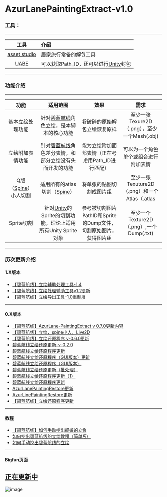 # AzurLanePaintingExtract-v1.0
### 工具：
---------------------
| 工具 | 介绍
|:--:|:--|
| [asset studio](https://github.com/Perfare/AssetStudio) | 居家旅行常备的解包工具 |
| [UABE](https://github.com/DerPopo/UABE) | 可以获取Path_ID，还可以进行[Unity](https://unity.com/)封包 |
------------------
### 功能介绍
------------------
|功能|适用范围|效果|需求|
|:--:|:-----:|:---:|:--:|
| 基本立绘处理功能 | 针对[碧蓝航线](https://game.bilibili.com/blhx/)角色立绘，是本脚本的核心功能 | 将破碎的原始解包立绘恢复原样 | 至少一张Texure2D（.png），至少一个Mesh(.obj) |
| 立绘附加表情功能 | 针对[碧蓝航线](https://game.bilibili.com/blhx/)角色差分表情，和部分立绘没有头而开发的功能 | 能为立绘附加面部表情（正在考虑用Path_ID进行匹配） | 可以为一个角色单个或组合进行附加表情 | 符合基本立绘处理功能的要求即可 |
| Q版（[Spine](http://zh.esotericsoftware.com/)）小人切割 | 适用所有的atlas切割（[Spine](http://zh.esotericsoftware.com/)） | 将单张的贴图切割成图片组 | 至少一张Texuture2D（.png）和一个Atlas（.atlas|.atlas.txt）|
| Sprite切割 | 针对[Unity](https://unity.com/)的Sprite的切割功能，理论上适用所有Unity Sprite对象 | 参考被切割图片PathID和Sprite的Dump文件，切割原始图片，获得图片组 | 至少一个Texture2D（.png）,一个Dump(.txt) |
------------
### 历次更新介绍
#### 1.X版本
* [【碧蓝航线】立绘辅助处理工具-1.4](https://www.bilibili.com/read/cv5048786)
* [【碧蓝航线】立绘处理辅助工具v1.2更新](https://www.bilibili.com/read/cv3983757)
* [【碧蓝航线】立绘导出工具-1.0重制版](https://www.bilibili.com/read/cv2801922)
--------------------------
#### 0.X版本
* [【碧蓝航线】AzurLane-PaintingExtract v 0.7.0更新内容](https://www.bilibili.com/read/cv1786736)
* [【碧蓝航线】立绘，spine小人，Live2D](https://www.bilibili.com/read/cv1566510)
* [【碧蓝航线】立绘还原程序 v-0.6.0更新](https://www.bilibili.com/read/preview/1439259)
* [碧蓝航线立绘还原更新-v-0.2.0](https://www.bilibili.com/read/cv1316278)
* [碧蓝航线立绘还原程序更新](https://www.bilibili.com/read/cv1127720)
* [碧蓝航线立绘还原程序（GUI版本）更新](https://www.bilibili.com/read/cv1019910)
* [碧蓝航线立绘还原程序（GUI版本）](https://www.bilibili.com/read/cv1013553)
* [碧蓝航线立绘还原更新（批处理）](https://www.bilibili.com/read/cv941333)
* [碧蓝航线立绘还原程序更新（1）](https://www.bilibili.com/read/cv936784)
* [碧蓝航线立绘还原程序更新](https://www.bilibili.com/read/cv933308)
* [AzurLanePaintingRestore更新](https://www.bilibili.com/read/cv911094)
* [ AzurLinePaintingRestore更新](https://www.bilibili.com/read/cv893994)
* [【碧蓝航线】立绘还原程序更新](https://www.bilibili.com/read/cv886956)
---------------------
#### 教程
* [【碧蓝航线】如何手动挖出舰娘的立绘](https://www.bilibili.com/read/cv1330829)
* [ 如何挖出碧蓝航线的立绘教程（简单版）](https://www.bilibili.com/read/cv894737)
* [ 如何手动挖出碧蓝航线的立绘](https://www.bilibili.com/read/cv565639)
---------------------
#### Bigfun页面
[正在更新中](https://www.bigfun.cn/post/219941)
---------------------
![image](https://i0.hdslb.com/bfs/bigfun/69c19a99f508849b846931cedd339d8034a9e18a.png@760w_1o_1g)

